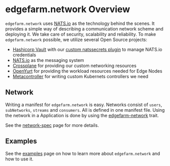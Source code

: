 # edgefarm.network Overview

`edgefarm.network` uses [NATS.io](https://nats.io) as the technology behind the scenes. It provides a simple way of describing a communication network scheme and deploying it. We take care of security, scalability and reliability. To make `edgefarm.network` possible, we utilize several Open Source projects:

- [Hashicorp Vault](https://www.vaultproject.io/) with our [custom natssecrets plugin](https://github.com/edgefarm/vault-plugin-secrets-nats) to manage NATS.io credentials
- [NATS.io](https://nats.io) as the messaging system
- [Crossplane](https://www.crossplane.io/) for providing our custom networking resources
- [OpenYurt](https://openyurt.io) for providing the workload resources needed for Edge Nodes
- [Metacontroller](https://github.com/metacontroller/metacontroller) for writing custom Kubernets controllers we need
  
## Network

Writing a manifest for `edgefarm.network` is easy. Networks consist of `users`, `subNetworks`, `streams` and `consumers`. All is defined in one manifest file. Using the network in a Application is done by using the [edgefarm-network](../applications/network-trait-spec.md) trait.

See the [network-spec](../network-spec.md) page for more details.

## Examples

See the [examples](./examples) page on how to learn more about `edgefarm.network` and how to use it.

